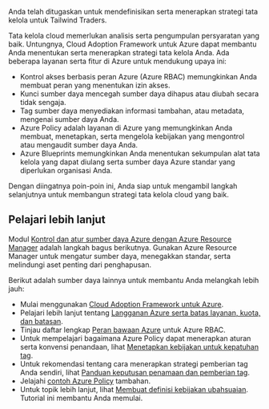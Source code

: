 Anda telah ditugaskan untuk mendefinisikan serta menerapkan strategi tata kelola untuk Tailwind Traders.

Tata kelola cloud memerlukan analisis serta pengumpulan persyaratan yang baik. Untungnya, Cloud Adoption Framework untuk Azure dapat membantu Anda menentukan serta menerapkan strategi tata kelola Anda. Ada beberapa layanan serta fitur di Azure untuk mendukung upaya ini:

* Kontrol akses berbasis peran Azure (Azure RBAC) memungkinkan Anda membuat peran yang menentukan izin akses.
* Kunci sumber daya mencegah sumber daya dihapus atau diubah secara tidak sengaja.
* Tag sumber daya menyediakan informasi tambahan, atau metadata, mengenai sumber daya Anda.
* Azure Policy adalah layanan di Azure yang memungkinkan Anda membuat, menetapkan, serta mengelola kebijakan yang mengontrol atau mengaudit sumber daya Anda.
* Azure Blueprints memungkinkan Anda menentukan sekumpulan alat tata kelola yang dapat diulang serta sumber daya Azure standar yang diperlukan organisasi Anda.

Dengan diingatnya poin-poin ini, Anda siap untuk mengambil langkah selanjutnya untuk membangun strategi tata kelola cloud yang baik.

## <a name="learn-more"></a>Pelajari lebih lanjut

Modul [Kontrol dan atur sumber daya Azure dengan Azure Resource Manager](https://docs.microsoft.com/learn/modules/control-and-organize-with-azure-resource-manager/?azure-portal=true) adalah langkah bagus berikutnya. Gunakan Azure Resource Manager untuk mengatur sumber daya, menegakkan standar, serta melindungi aset penting dari penghapusan.

Berikut adalah sumber daya lainnya untuk membantu Anda melangkah lebih jauh:

* Mulai menggunakan [Cloud Adoption Framework untuk Azure](https://docs.microsoft.com/learn/modules/microsoft-cloud-adoption-framework-for-azure/?azure-portal=true).
* Pelajari lebih lanjut tentang [Langganan Azure serta batas layanan, kuota, dan batasan](https://docs.microsoft.com/azure/azure-subscription-service-limits?azure-portal=true).
* Tinjau daftar lengkap [Peran bawaan Azure](https://docs.microsoft.com/azure/role-based-access-control/built-in-roles/?azure-portal=true) untuk Azure RBAC.
* Untuk mempelajari bagaimana Azure Policy dapat menerapkan aturan serta konvensi penandaan, lihat [Menetapkan kebijakan untuk kepatuhan tag](https://docs.microsoft.com/azure/azure-resource-manager/management/tag-policies/?azure-portal=true).
* Untuk rekomendasi tentang cara menerapkan strategi pemberian tag Anda sendiri, lihat [Panduan keputusan penamaan dan pemberian tag](https://docs.microsoft.com/azure/cloud-adoption-framework/decision-guides/resource-tagging?azure-portal=true).
* Jelajahi [contoh Azure Policy](https://docs.microsoft.com/azure/governance/policy/samples?azure-portal=true) tambahan.
* Untuk topik lebih lanjut, lihat [Membuat definisi kebijakan ubahsuaian](https://docs.microsoft.com/azure/governance/policy/tutorials/create-custom-policy-definition/?azure-portal=true). Tutorial ini membantu Anda memulai.
